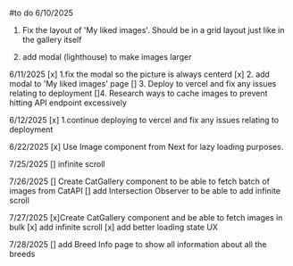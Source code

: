 #to do
6/10/2025
1. Fix the layout of 'My liked images'. Should be in a grid layout just like in the gallery itself

2. add modal (lighthouse) to make images larger

6/11/2025
[x] 1.fix the modal so the picture is always centerd
[x] 2. add modal to 'My liked images' page
[] 3. Deploy to vercel and fix any issues relating to deployment
[]4. Research ways to cache images to prevent hitting API endpoint excessively

6/12/2025
[x] 1.continue deploying to vercel and fix any issues relating to deployment

6/22/2025
[x] Use Image component from Next for lazy loading purposes.

7/25/2025
[] infinite scroll

7/26/2025
[] Create CatGallery component to be able to fetch batch of images from CatAPI
[] add Intersection Observer to be able to add infinite scroll

7/27/2025
[x]Create CatGallery component and be able to fetch images in bulk
[x] add infinite scroll
[x] add better loading state UX

7/28/2025
[] add Breed Info page to show all information about all the breeds